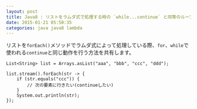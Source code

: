 ```yaml
---
layout: post
title: Java8 : リストをラムダ式で処理する時の `while...continue` と同等のループ制御
date: 2015-01-21 05:50:35
categories: java java8 lambda
---
```

<!-- {% raw %} -->
<p>リストを<code>forEach()</code>メソッドでラムダ式によって処理している際、<code>for</code>、<code>while</code>で使われる<code>continue</code>と同じ動作を行う方法を共有します。</p>

<pre class="lang-java prettyprint-override"><code>List&lt;String&gt; list = Arrays.asList("aaa", "bbb", "ccc", "ddd");

list.stream().forEach(str -&gt; {
    if (str.equals("ccc")) {
        // 次の要素に行きたい(continueしたい)
    }
    System.out.println(str);
});
</code></pre>
<!-- {% endraw %} -->

